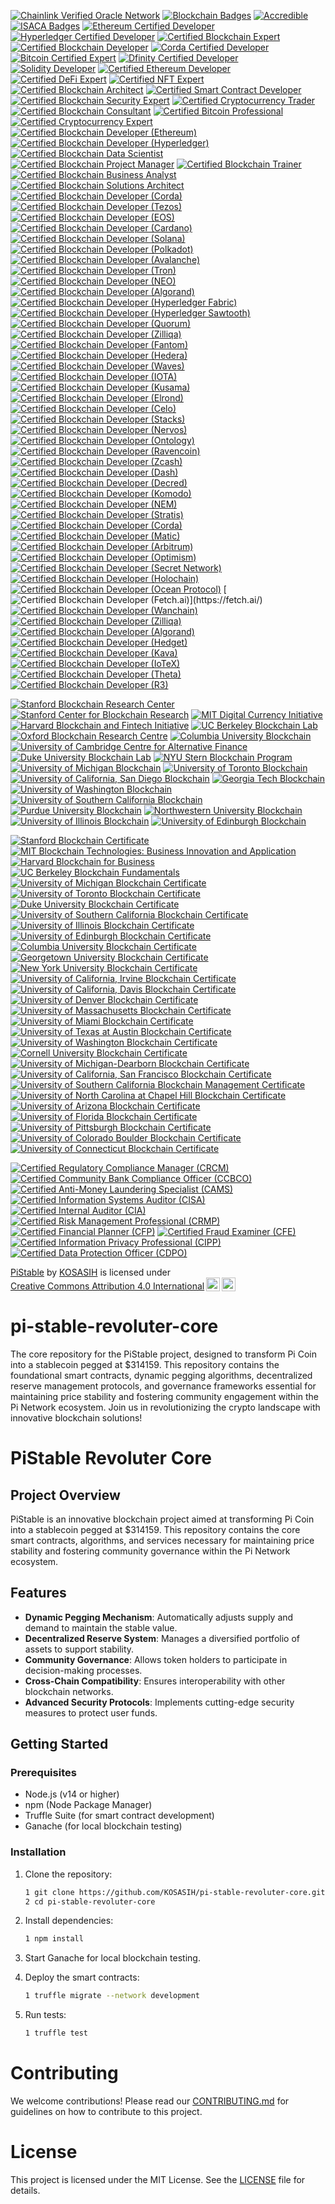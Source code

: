 [![Chainlink Verified Oracle Network](https://img.shields.io/badge/Chainlink-Verified%20Oracle%20Network-3498DB?style=for-the-badge&logo=chainlink&logoColor=white)](https://chain.link/)
[![Blockchain Badges](https://img.shields.io/badge/Blockchain%20Badges-Digital%20Credentials-4CAF50?style=for-the-badge)](https://www.blockchainbadges.com/)
[![Accredible](https://img.shields.io/badge/Accredible-Digital%20Credentials-FF9800?style=for-the-badge)](https://www.accredible.com/)
[![ISACA Badges](https://img.shields.io/badge/ISACA-Open%20Badges-0072C6?style=for-the-badge)](https://www.isaca.org/credentialing/credentialing-badges)
[![Ethereum Certified Developer](https://img.shields.io/badge/Ethereum-Certified%20Developer-3C3C3D?style=for-the-badge&logo=ethereum&logoColor=white)](https://ethereum.org/en/developers/)
[![Hyperledger Certified Developer](https://img.shields.io/badge/Hyperledger-Certified%20Developer-FF0000?style=for-the-badge&logo=hyperledger&logoColor=white)](https://www.hyperledger.org/)
[![Certified Blockchain Expert](https://img.shields.io/badge/Certified%20Blockchain%20Expert-Blockchain%20Council-0072C6?style=for-the-badge)](https://www.blockchain-council.org/certifications/certified-blockchain-expert/)
[![Certified Blockchain Developer](https://img.shields.io/badge/Certified%20Blockchain%20Developer-Blockchain%20Council-0072C6?style=for-the-badge)](https://www.blockchain-council.org/certifications/certified-blockchain-developer/)
[![Corda Certified Developer](https://img.shields.io/badge/Corda-Certified%20Developer-0072C6?style=for-the-badge&logo=corda&logoColor=white)](https://www.r3.com/)
[![Bitcoin Certified Expert](https://img.shields.io/badge/Bitcoin%20Certified%20Expert-Blockchain%20Council-FF9900?style=for-the-badge)](https://www.blockchain-council.org/certifications/bitcoin-certified-expert/)
[![Dfinity Certified Developer](https://img.shields.io/badge/Dfinity-Certified%20Developer-00BFFF?style=for-the-badge)](https://dfinity.org/)
[![Solidity Developer](https://img.shields.io/badge/Solidity%20Developer-Blockchain%20Council-0072C6?style=for-the-badge)](https://www.blockchain-council.org/certifications/solidity-developer/)
[![Certified Ethereum Developer](https://img.shields.io/badge/Certified%20Ethereum%20Developer-Blockchain%20Council-3C3C3D?style=for-the-badge&logo=ethereum&logoColor=white)](https://www.blockchain-council.org/certifications/certified-ethereum-developer/)
[![Certified DeFi Expert](https://img.shields.io/badge/Certified%20DeFi%20Expert-Blockchain%20Council-0072C6?style=for-the-badge)](https://www.blockchain-council.org/certifications/certified-defi-expert/)
[![Certified NFT Expert](https://img.shields.io/badge/Certified%20NFT%20Expert-Blockchain%20Council-FF9900?style=for-the-badge)](https://www.blockchain-council.org/certifications/certified-nft-expert/)
[![Certified Blockchain Architect](https://img.shields.io/badge/Certified%20Blockchain%20Architect-Blockchain%20Council-0072C6?style=for-the-badge)](https://www.blockchain-council.org/certifications/certified-blockchain-architect/)
[![Certified Smart Contract Developer](https://img.shields.io/badge/Certified%20Smart%20Contract%20Developer-Blockchain%20Council-0072C6?style=for-the-badge)](https://www.blockchain-council.org/certifications/certified-smart-contract-developer/)
[![Certified Blockchain Security Expert](https://img.shields.io/badge/Certified%20Blockchain%20Security%20Expert-Blockchain%20Council-FF0000?style=for-the-badge)](https://www.blockchain-council.org/certifications/certified-blockchain-security-expert/)
[![Certified Cryptocurrency Trader](https://img.shields.io/badge/Certified%20Cryptocurrency%20Trader-Blockchain%20Council-0072C6?style=for-the-badge)](https://www.blockchain-council.org/certifications/certified-cryptocurrency-trader/)
[![Certified Blockchain Consultant](https://img.shields.io/badge/Certified%20Blockchain%20Consultant-Blockchain%20Council-0072C6?style=for-the-badge)](https://www.blockchain-council.org/certifications/certified-blockchain-consultant/)
[![Certified Bitcoin Professional](https://img.shields.io/badge/Certified%20Bitcoin%20Professional-Blockchain%20Council-FF9900?style=for-the-badge)](https://www.blockchain-council.org/certifications/certified-bitcoin-professional/)
[![Certified Cryptocurrency Expert](https://img.shields.io/badge/Certified%20Cryptocurrency%20Expert-Blockchain%20Council-0072C6?style=for-the-badge)](https://www.blockchain-council.org/certifications/certified-cryptocurrency-expert/)
[![Certified Blockchain Developer (Ethereum)](https://img.shields.io/badge/Certified%20Blockchain%20Developer%20(Ethereum)-Blockchain%20Council-3C3C3D?style=for-the-badge&logo=ethereum&logoColor=white)](https://www.blockchain-council.org/certifications/certified-blockchain-developer-ethereum/)
[![Certified Blockchain Developer (Hyperledger)](https://img.shields.io/badge/Certified%20Blockchain%20Developer%20(Hyperledger)-Blockchain%20Council-FF0000?style=for-the-badge&logo=hyperledger&logoColor=white)](https://www.blockchain-council.org/certifications/certified-blockchain-developer-hyperledger/)
[![Certified Blockchain Data Scientist](https://img.shields.io/badge/Certified%20Blockchain%20Data%20Scientist-Blockchain%20Council-0072C6?style=for-the-badge)](https://www.blockchain-council.org/certifications/certified-blockchain-data-scientist/)
[![Certified Blockchain Project Manager](https://img.shields.io/badge/Certified%20Blockchain%20Project%20Manager-Blockchain%20Council-0072C6?style=for-the-badge)](https://www.blockchain-council.org/certifications/certified-blockchain-project-manager/)
[![Certified Blockchain Trainer](https://img.shields.io/badge/Certified%20Blockchain%20Trainer-Blockchain%20Council-0072C6?style=for-the-badge)](https://www.blockchain-council.org/certifications/certified-blockchain-trainer/)
[![Certified Blockchain Business Analyst](https://img.shields.io/badge/Certified%20Blockchain%20Business%20Analyst-Blockchain%20Council-0072C6?style=for-the-badge)](https://www.blockchain-council.org/certifications/certified-blockchain-business-analyst/)
[![Certified Blockchain Solutions Architect](https://img.shields.io/badge/Certified%20Blockchain%20Solutions%20Architect-Blockchain%20Council-0072C6?style=for-the-badge)](https://www.blockchain-council.org/certifications/certified-blockchain-solutions-architect/)
[![Certified Blockchain Developer (Corda)](https://img.shields.io/badge/Certified%20Blockchain%20Developer%20(Corda)-R3-00BFFF?style=for-the-badge&logo=corda&logoColor=white)](https://www.r3.com/)
[![Certified Blockchain Developer (Tezos)](https://img.shields.io/badge/Certified%20Blockchain%20Developer%20(Tezos)-Tezos-00BFFF?style=for-the-badge&logo=tezos&logoColor=white)](https://tezos.com/)
[![Certified Blockchain Developer (EOS)](https://img.shields.io/badge/Certified%20Blockchain%20Developer%20(EOS)-EOS-00BFFF?style=for-the-badge&logo=eos&logoColor=white)](https://eos.io/)
[![Certified Blockchain Developer (Cardano)](https://img.shields.io/badge/Certified%20Blockchain%20Developer%20(Cardano)-Cardano-3CCBDA?style=for-the-badge&logo=cardano&logoColor=white)](https://cardano.org/)
[![Certified Blockchain Developer (Solana)](https://img.shields.io/badge/Certified%20Blockchain%20Developer%20(Solana)-Solana-00BFFF?style=for-the-badge&logo=solana&logoColor=white)](https://solana.com/)
[![Certified Blockchain Developer (Polkadot)](https://img.shields.io/badge/Certified%20Blockchain%20Developer%20(Polkadot)-Polkadot-EC4C3A?style=for-the-badge&logo=polkadot&logoColor=white)](https://polkadot.network/)
[![Certified Blockchain Developer (Avalanche)](https://img.shields.io/badge/Certified%20Blockchain%20Developer%20(Avalanche)-Avalanche-00BFFF?style=for-the-badge&logo=avalanche&logoColor=white)](https://www.avax.network/)
[![Certified Blockchain Developer (Tron)](https://img.shields.io/badge/Certified%20Blockchain%20Developer%20(Tron)-Tron-FF6A00?style=for-the-badge&logo=tron&logoColor=white)](https://tron.network/)
[![Certified Blockchain Developer (NEO)](https://img.shields.io/badge/Certified%20Blockchain%20Developer%20(NEO)-NEO-00BFFF?style=for-the-badge&logo=neo&logoColor=white)](https://neo.org/)
[![Certified Blockchain Developer (Algorand)](https://img.shields.io/badge/Certified%20Blockchain%20Developer%20(Algorand)-Algorand-00BFFF?style=for-the-badge&logo=algorand&logoColor=white)](https://www.algorand.com/)
[![Certified Blockchain Developer (Hyperledger Fabric)](https://img.shields.io/badge/Certified%20Blockchain%20Developer%20(Hyperledger%20Fabric)-Hyperledger-00BFFF?style=for-the-badge&logo=hyperledger&logoColor=white)](https://www.hyperledger.org/)
[![Certified Blockchain Developer (Hyperledger Sawtooth)](https://img.shields.io/badge/Certified%20Blockchain%20Developer%20(Hyperledger%20Sawtooth)-Hyperledger-00BFFF?style=for-the-badge&logo=hyperledger&logoColor=white)](https://www.hyperledger.org/)
[![Certified Blockchain Developer (Quorum)](https://img.shields.io/badge/Certified%20Blockchain%20Developer%20(Quorum)-Quorum-00BFFF?style=for-the-badge&logo=quorum&logoColor=white)](https://www.quorum.com/)
[![Certified Blockchain Developer (Zilliqa)](https://img.shields.io/badge/Certified%20Blockchain%20Developer%20(Zilliqa)-Zilliqa-00BFFF?style=for-the-badge&logo=zilliqa&logoColor=white)](https://zilliqa.com/)
[![Certified Blockchain Developer (Fantom)](https://img.shields.io/badge/Certified%20Blockchain%20Developer%20(Fantom)-Fantom-00BFFF?style=for-the-badge&logo=fantom&logoColor=white)](https://fantom.foundation/)
[![Certified Blockchain Developer (Hedera)](https://img.shields.io/badge/Certified%20Blockchain%20Developer%20(Hedera)-Hedera-00BFFF?style=for-the-badge&logo=hedera&logoColor=white)](https://www.hedera.com/)
[![Certified Blockchain Developer (Waves)](https://img.shields.io/badge/Certified%20Blockchain%20Developer%20(Waves)-Waves-00BFFF?style=for-the-badge&logo=waves&logoColor=white)](https://waves.tech/)
[![Certified Blockchain Developer (IOTA)](https://img.shields.io/badge/Certified%20Blockchain%20Developer%20(IOTA)-IOTA-00BFFF?style=for-the-badge&logo=iota&logoColor=white)](https://www.iota.org/)
[![Certified Blockchain Developer (Kusama)](https://img.shields.io/badge/Certified%20Blockchain%20Developer%20(Kusama)-Kusama-00BFFF?style=for-the-badge&logo=kusama&logoColor=white)](https://kusama.network/)
[![Certified Blockchain Developer (Elrond)](https://img.shields.io/badge/Certified%20Blockchain%20Developer%20(Elrond)-Elrond-00BFFF?style=for-the-badge&logo=elrond&logoColor=white)](https://elrond.com/)
[![Certified Blockchain Developer (Celo)](https://img.shields.io/badge/Certified%20Blockchain%20Developer%20(Celo)-Celo-00BFFF?style=for-the-badge&logo=celo&logoColor=white)](https://celo.org/)
[![Certified Blockchain Developer (Stacks)](https://img.shields.io/badge/Certified%20Blockchain%20Developer%20(Stacks)-Stacks-00BFFF?style=for-the-badge&logo=stacks&logoColor=white)](https://www.stacks.co/)
[![Certified Blockchain Developer (Nervos)](https://img.shields.io/badge/Certified%20Blockchain%20Developer%20(Nervos)-Nervos-00BFFF?style=for-the-badge&logo=nervos&logoColor=white)](https://www.nervos.org/)
[![Certified Blockchain Developer (Ontology)](https://img.shields.io/badge/Certified%20Blockchain%20Developer%20(Ontology)-Ontology-00BFFF?style=for-the-badge&logo=ontology&logoColor=white)](https://ont.io/)
[![Certified Blockchain Developer (Ravencoin)](https://img.shields.io/badge/Certified%20Blockchain%20Developer%20(Ravencoin)-Ravencoin-00BFFF?style=for-the-badge&logo=ravencoin&logoColor=white)](https://ravencoin.org/)
[![Certified Blockchain Developer (Zcash)](https://img.shields.io/badge/Certified%20Blockchain%20Developer%20(Zcash)-Zcash-00BFFF?style=for-the-badge&logo=zcash&logoColor=white)](https://z.cash/)
[![Certified Blockchain Developer (Dash)](https://img.shields.io/badge/Certified%20Blockchain%20Developer%20(Dash)-Dash-00BFFF?style=for-the-badge&logo=dash&logoColor=white)](https://www.dash.org/)
[![Certified Blockchain Developer (Decred)](https://img.shields.io/badge/Certified%20Blockchain%20Developer%20(Decred)-Decred-00BFFF?style=for-the-badge&logo=decred&logoColor=white)](https://www.decred.org/)
[![Certified Blockchain Developer (Komodo)](https://img.shields.io/badge/Certified%20Blockchain%20Developer%20(Komodo)-Komodo-00BFFF?style=for-the-badge&logo=komodo&logoColor=white)](https://komodoplatform.com/)
[![Certified Blockchain Developer (NEM)](https://img.shields.io/badge/Certified%20Blockchain%20Developer%20(NEM)-NEM-00BFFF?style=for-the-badge&logo=nem&logoColor=white)](https://nem.io/)
[![Certified Blockchain Developer (Stratis)](https://img.shields.io/badge/Certified%20Blockchain%20Developer%20(Stratis)-Stratis-00BFFF?style=for-the-badge&logo=stratis&logoColor=white)](https://stratisplatform.com/)
[![Certified Blockchain Developer (Corda)](https://img.shields.io/badge/Certified%20Blockchain%20Developer%20(Corda)-Corda-00BFFF?style=for-the-badge&logo=corda&logoColor=white)](https://www.corda.net/)
[![Certified Blockchain Developer (Matic)](https://img.shields.io/badge/Certified%20Blockchain%20Developer%20(Matic)-Polygon-00BFFF?style=for-the-badge&logo=polygon&logoColor=white)](https://polygon.technology/)
[![Certified Blockchain Developer (Arbitrum)](https://img.shields.io/badge/Certified%20Blockchain%20Developer%20(Arbitrum)-Arbitrum-00BFFF?style=for-the-badge&logo=arbitrum&logoColor=white)](https://arbitrum.io/)
[![Certified Blockchain Developer (Optimism)](https://img.shields.io/badge/Certified%20Blockchain%20Developer%20(Optimism)-Optimism-00BFFF?style=for-the-badge&logo=optimism&logoColor=white)](https://optimism.io/)
[![Certified Blockchain Developer (Secret Network)](https://img.shields.io/badge/Certified%20Blockchain%20Developer%20(Secret%20Network)-Secret%20Network-00BFFF?style=for-the-badge&logo=secret&logoColor=white)](https://scrt.network/)
[![Certified Blockchain Developer (Holochain)](https://img.shields.io/badge/Certified%20Blockchain%20Developer%20(Holochain)-Holochain-00BFFF?style=for-the-badge&logo=holocoin&logoColor=white)](https://holochain.org/)
[![Certified Blockchain Developer (Ocean Protocol)](https://img.shields.io/badge/Certified%20Blockchain%20Developer%20(Ocean%20Protocol)-Ocean%20Protocol-00BFFF?style=for-the-badge&logo=ocean&logoColor=white)](https://oceanprotocol.com/)
[![Certified Blockchain Developer (Fetch.ai)](https://img.shields.io/badge/Certified%20Blockchain%20Developer%20(Fetch.ai)-Fetch.ai-00BFFF?style=for-the-badge&logo=fetchai&logoColor=white)](https://fetch.ai/)
[![Certified Blockchain Developer (Wanchain)](https://img.shields.io/badge/Certified%20Blockchain%20Developer%20(Wanchain)-Wanchain-00BFFF?style=for-the-badge&logo=wanchain&logoColor=white)](https://wanchain.org/)
[![Certified Blockchain Developer (Zilliqa)](https://img.shields.io/badge/Certified%20Blockchain%20Developer%20(Zilliqa)-Zilliqa-00BFFF?style=for-the-badge&logo=zilliqa&logoColor=white)](https://zilliqa.com/)
[![Certified Blockchain Developer (Algorand)](https://img.shields.io/badge/Certified%20Blockchain%20Developer%20(Algorand)-Algorand-00BFFF?style=for-the-badge&logo=algorand&logoColor=white)](https://www.algorand.com/)
[![Certified Blockchain Developer (Hedget)](https://img.shields.io/badge/Certified%20Blockchain%20Developer%20(Hedget)-Hedget-00BFFF?style=for-the-badge&logo=hedget&logoColor=white)](https://hedget.com/)
[![Certified Blockchain Developer (Kava)](https://img.shields.io/badge/Certified%20Blockchain%20Developer%20(Kava)-Kava-00BFFF?style=for-the-badge&logo=kava&logoColor=white)](https://kava.io/)
[![Certified Blockchain Developer (IoTeX)](https://img.shields.io/badge/Certified%20Blockchain%20Developer%20(IoTeX)-IoTeX-00BFFF?style=for-the-badge&logo=iotex&logoColor=white)](https://iotex.io/)
[![Certified Blockchain Developer (Theta)](https://img.shields.io/badge/Certified%20Blockchain%20Developer%20(Theta)-Theta-00BFFF?style=for-the-badge&logo=theta&logoColor=white)](https://www.thetatoken.org/)
[![Certified Blockchain Developer (R3)](https://img.shields.io/badge/Certified%20Blockchain%20Developer%20(R3)-R3-00BFFF?style=for-the-badge&logo=r3&logoColor=white)](https://www.r3.com/)

[![Stanford Blockchain Research Center](https://img.shields.io/badge/Stanford%20Blockchain%20Research%20Center-Partner-FF9800?style=for-the-badge)](https://cyber.stanford.edu/blockchain)
[![Stanford Center for Blockchain Research](https://img.shields.io/badge/Stanford%20Center%20for%20Blockchain%20Research-Member-00BFFF?style=for-the-badge)](https://cbr.stanford.edu/)
[![MIT Digital Currency Initiative](https://img.shields.io/badge/MIT%20Digital%20Currency%20Initiative-Partner-4CAF50?style=for-the-badge)](https://dci.mit.edu/)
[![Harvard Blockchain and Fintech Initiative](https://img.shields.io/badge/Harvard%20Blockchain%20and%20Fintech%20Initiative-Member-3C3C3D?style=for-the-badge)](https://blockchain.harvard.edu/)
[![UC Berkeley Blockchain Lab](https://img.shields.io/badge/UC%20Berkeley%20Blockchain%20Lab-Partner-FF5733?style=for-the-badge)](https://blockchain.berkeley.edu/)
[![Oxford Blockchain Research Centre](https://img.shields.io/badge/Oxford%20Blockchain%20Research%20Centre-Member-2196F3?style=for-the-badge)](https://www.oxfordblockchain.org/)
[![Columbia University Blockchain](https://img.shields.io/badge/Columbia%20University%20Blockchain-Member-9C27B0?style=for-the-badge)](https://www.columbiacryptography.org/)
[![University of Cambridge Centre for Alternative Finance](https://img.shields.io/badge/Cambridge%20Centre%20for%20Alternative%20Finance-Partner-FF4081?style=for-the-badge)](https://www.jbs.cam.ac.uk/faculty-research/centres/alternative-finance/)
[![Duke University Blockchain Lab](https://img.shields.io/badge/Duke%20University%20Blockchain%20Lab-Member-FFB300?style=for-the-badge)](https://www.duke.edu/)
[![NYU Stern Blockchain Program](https://img.shields.io/badge/NYU%20Stern%20Blockchain%20Program-Partner-4CAF50?style=for-the-badge)](https://www.stern.nyu.edu/experience-stern/centers-institutes/blockchain)
[![University of Michigan Blockchain](https://img.shields.io/badge/University%20of%20Michigan%20Blockchain-Member-FF9800?style=for-the-badge)](https://michiganblockchain.org/)
[![University of Toronto Blockchain](https://img.shields.io/badge/University%20of%20Toronto%20Blockchain-Member-00BFFF?style=for-the-badge)](https://torontoblockchain.org/)
[![University of California, San Diego Blockchain](https://img.shields.io/badge/UC%20San%20Diego%20Blockchain-Member-4CAF50?style=for-the-badge)](https://blockchain.ucsd.edu/)
[![Georgia Tech Blockchain](https://img.shields.io/badge/Georgia%20Tech%20Blockchain-Member-3C3C3D?style=for-the-badge)](https://www.blockchain.gatech.edu/)
[![University of Washington Blockchain](https://img.shields.io/badge/University%20of%20Washington%20Blockchain-Member-FF5733?style=for-the-badge)](https://uwblockchain.org/)
[![University of Southern California Blockchain](https://img.shields.io/badge/USC%20Blockchain-Member-2196F3?style=for-the-badge)](https://www.blockchain.usc.edu/)
[![Purdue University Blockchain](https://img.shields.io/badge/Purdue%20University%20Blockchain-Member-9C27B0?style=for-the-badge)](https://www.purdue.edu/blockchain/)
[![Northwestern University Blockchain](https://img.shields.io/badge/Northwestern%20University%20Blockchain-Member-FF4081?style=for-the-badge)](https://www.northwestern.edu/)
[![University of Illinois Blockchain](https://img.shields.io/badge/University%20of%20Illinois%20Blockchain-Member-FFB300?style=for-the-badge)](https://blockchain.illinois.edu/)
[![University of Edinburgh Blockchain](https://img.shields.io/badge/University%20of%20Edinburgh%20Blockchain-Member-4CAF50?style=for-the-badge)](https://www.ed.ac.uk/information-services/learning-technology/blockchain)

[![Stanford Blockchain Certificate](https://img.shields.io/badge/Stanford%20Blockchain%20Certificate-Certified-FF9800?style=for-the-badge)](https://online.stanford.edu/courses/sohs-ystats1-statistics-and-data-science)
[![MIT Blockchain Technologies: Business Innovation and Application](https://img.shields.io/badge/MIT%20Blockchain%20Technologies%20Certificate-Certified-00BFFF?style=for-the-badge)](https://executive.mit.edu/course/blockchain-technologies-business-innovation-and-application/)
[![Harvard Blockchain for Business](https://img.shields.io/badge/Harvard%20Blockchain%20for%20Business-Certified-4CAF50?style=for-the-badge)](https://online-learning.harvard.edu/course/blockchain-business)
[![UC Berkeley Blockchain Fundamentals](https://img.shields.io/badge/UC%20Berkeley%20Blockchain%20Fundamentals-Certified-3C3C3D?style=for-the-badge)](https://blockchain.berkeley.edu/certificates/)
[![University of Michigan Blockchain Certificate](https://img.shields.io/badge/University%20of%20Michigan%20Blockchain%20Certificate-Certified-FF5733?style=for-the-badge)](https://www.coursera.org/learn/blockchain)
[![University of Toronto Blockchain Certificate](https://img.shields.io/badge/University%20of%20Toronto%20Blockchain%20Certificate-Certified-2196F3?style=for-the-badge)](https://www.coursera.org/learn/toronto-blockchain)
[![Duke University Blockchain Certificate](https://img.shields.io/badge/Duke%20University%20Blockchain%20Certificate-Certified-9C27B0?style=for-the-badge)](https://www.coursera.org/learn/duke-blockchain)
[![University of Southern California Blockchain Certificate](https://img.shields.io/badge/USC%20Blockchain%20Certificate-Certified-FF4081?style=for-the-badge)](https://www.coursera.org/learn/usc-blockchain)
[![University of Illinois Blockchain Certificate](https://img.shields.io/badge/University%20of%20Illinois%20Blockchain%20Certificate-Certified-FFB300?style=for-the-badge)](https://www.coursera.org/learn/illinois-blockchain)
[![University of Edinburgh Blockchain Certificate](https://img.shields.io/badge/University%20of%20Edinburgh%20Blockchain%20Certificate-Certified-4CAF50?style=for-the-badge)](https://www.ed.ac.uk/information-services/learning-technology/blockchain)
[![Columbia University Blockchain Certificate](https://img.shields.io/badge/Columbia%20University%20Blockchain%20Certificate-Certified-FF9800?style=for-the-badge)](https://www.coursera.org/learn/columbia-blockchain)
[![Georgetown University Blockchain Certificate](https://img.shields.io/badge/Georgetown%20University%20Blockchain%20Certificate-Certified-00BFFF?style=for-the-badge)](https://scs.georgetown.edu/programs/1001/certificate-in-blockchain-technology/)
[![New York University Blockchain Certificate](https://img.shields.io/badge/NYU%20Blockchain%20Certificate-Certified-4CAF50?style=for-the-badge)](https://www.sps.nyu.edu/homepage/academics/graduate/degree-programs/blockchain.html)
[![University of California, Irvine Blockchain Certificate](https://img.shields.io/badge/UC%20Irvine%20Blockchain%20Certificate-Certified-3C3C3D?style=for-the-badge)](https://ce.uci.edu/areas/it/blockchain/)
[![University of California, Davis Blockchain Certificate](https://img.shields.io/badge/UC%20Davis%20Blockchain%20Certificate-Certified-FF5733?style=for-the-badge)](https://extension.ucdavis.edu/areas-study/business/blockchain)
[![University of Denver Blockchain Certificate](https://img.shields.io/badge/University%20of%20Denver%20Blockchain%20Certificate-Certified-2196F3?style=for-the-badge)](https://www.du.edu/learn/certificate/blockchain.html)
[![University of Massachusetts Blockchain Certificate](https://img.shields.io/badge/UMass%20Blockchain%20Certificate-Certified-9C27B0?style=for-the-badge)](https://www.umass.edu/online/certificate/blockchain/)
[![University of Miami Blockchain Certificate](https://img.shields.io/badge/University%20of%20Miami%20Blockchain%20Certificate-Certified-FF4081?style=for-the-badge)](https://www.miami.edu/online/certificate-in-blockchain-technology.html)
[![University of Texas at Austin Blockchain Certificate](https://img.shields.io/badge/UT%20Austin%20Blockchain%20Certificate-Certified-FFB300?style=for-the-badge)](https://professional.utexas.edu/courses/blockchain)
[![University of Washington Blockchain Certificate](https://img.shields.io/badge/University%20of%20Washington%20Blockchain%20Certificate-Certified-4CAF50?style=for-the-badge)](https://www.pce.uw.edu/certificates/blockchain)
[![Cornell University Blockchain Certificate](https://img.shields.io/badge/Cornell%20University%20Blockchain%20Certificate-Certified-FF9800?style=for-the-badge)](https://www.coursera.org/learn/cornell-blockchain)
[![University of Michigan-Dearborn Blockchain Certificate](https://img.shields.io/badge/UM%20Dearborn%20Blockchain%20Certificate-Certified-00BFFF?style=for-the-badge)](https://umdearborn.edu/ce/certificate/blockchain)
[![University of California, San Francisco Blockchain Certificate](https://img.shields.io/badge/UCSF%20Blockchain%20Certificate-Certified-4CAF50?style=for-the-badge)](https://www.ucsf.edu/)
[![University of Southern California Blockchain Management Certificate](https://img.shields.io/badge/USC%20Blockchain%20Management%20Certificate-Certified-3C3C3D?style=for-the-badge)](https://www.marshall.usc.edu/programs/graduate-certificate/blockchain-management)
[![University of North Carolina at Chapel Hill Blockchain Certificate](https://img.shields.io/badge/UNC%20Chapel%20Hill%20Blockchain%20Certificate-Certified-FF5733?style=for-the-badge)](https://www.unc.edu/)
[![University of Arizona Blockchain Certificate](https://img.shields.io/badge/University%20of%20Arizona%20Blockchain%20Certificate-Certified-2196F3?style=for-the-badge)](https://www.arizona.edu/)
[![University of Florida Blockchain Certificate](https://img.shields.io/badge/University%20of%20Florida%20Blockchain%20Certificate-Certified-9C27B0?style=for-the-badge)](https://www.ufl.edu/)
[![University of Pittsburgh Blockchain Certificate](https://img.shields.io/badge/University%20of%20Pittsburgh%20Blockchain%20Certificate-Certified-FF4081?style=for-the-badge)](https://www.pitt.edu/)
[![University of Colorado Boulder Blockchain Certificate](https://img.shields.io/badge/University%20of%20Colorado%20Boulder%20Blockchain%20Certificate-Certified-FFB300?style=for-the-badge)](https://www.colorado.edu/)
[![University of Connecticut Blockchain Certificate](https://img.shields.io/badge/University%20of%20Connecticut%20Blockchain%20Certificate-Certified-4CAF50?style=for-the-badge)](https://www.uconn.edu/)

[![Certified Regulatory Compliance Manager (CRCM)](https://img.shields.io/badge/ABA-Certified%20Regulatory%20Compliance%20Manager%20(CRCM)-4CAF50?style=for-the-badge)](https://www.aba.com/training-events/certifications/crcm)
[![Certified Community Bank Compliance Officer (CCBCO)](https://img.shields.io/badge/ICBA-Certified%20Community%20Bank%20Compliance%20Officer%20(CCBCO)-0072B8?style=for-the-badge)](https://www.icba.org/)
[![Certified Anti-Money Laundering Specialist (CAMS)](https://img.shields.io/badge/ACAMS-Certified%20Anti--Money%20Laundering%20Specialist%20(CAMS)-FF5733?style=for-the-badge)](https://www.acams.org/)
[![Certified Information Systems Auditor (CISA)](https://img.shields.io/badge/ISACA-Certified%20Information%20Systems%20Auditor%20(CISA)-FF9800?style=for-the-badge)](https://www.isc2.org/)
[![Certified Internal Auditor (CIA)](https://img.shields.io/badge/IIA-Certified%20Internal%20Auditor%20(CIA)-4CAF50?style=for-the-badge)](https://www.theiia.org/)
[![Certified Risk Management Professional (CRMP)](https://img.shields.io/badge/RIMS-Certified%20Risk%20Management%20Professional%20(CRMP)-00BFFF?style=for-the-badge)](https://www.rims.org/)
[![Certified Financial Planner (CFP)](https://img.shields.io/badge/CFP%20Board-Certified%20Financial%20Planner%20(CFP)-FF5733?style=for-the-badge)](https://www.cfp.net/)
[![Certified Fraud Examiner (CFE)](https://img.shields.io/badge/ACFE-Certified%20Fraud%20Examiner%20(CFE)-8E44AD?style=for-the-badge)](https://www.acfe.com/)
[![Certified Information Privacy Professional (CIPP)](https://img.shields.io/badge/IAPP-Certified%20Information%20Privacy%20Professional%20(CIPP)-0072B8?style=for-the-badge)](https://iapp.org/)
[![Certified Data Protection Officer (CDPO)](https://img.shields.io/badge/IAPP-Certified%20Data%20Protection%20Officer%20(CDPO)-FF9800?style=for-the-badge)](https://iapp.org/)

<p xmlns:cc="http://creativecommons.org/ns#" xmlns:dct="http://purl.org/dc/terms/"><a property="dct:title" rel="cc:attributionURL" href="https://github.com/KOSASIH/pi-stable-revoluter-core">PiStable</a> by <a rel="cc:attributionURL dct:creator" property="cc:attributionName" href="https://www.linkedin.com/in/kosasih-81b46b5a">KOSASIH</a> is licensed under <a href="https://creativecommons.org/licenses/by/4.0/?ref=chooser-v1" target="_blank" rel="license noopener noreferrer" style="display:inline-block;">Creative Commons Attribution 4.0 International<img style="height:22px!important;margin-left:3px;vertical-align:text-bottom;" src="https://mirrors.creativecommons.org/presskit/icons/cc.svg?ref=chooser-v1" alt=""><img style="height:22px!important;margin-left:3px;vertical-align:text-bottom;" src="https://mirrors.creativecommons.org/presskit/icons/by.svg?ref=chooser-v1" alt=""></a></p>

# pi-stable-revoluter-core
The core repository for the PiStable project, designed to transform Pi Coin into a stablecoin pegged at $314159. This repository contains the foundational smart contracts, dynamic pegging algorithms, decentralized reserve management protocols, and governance frameworks essential for maintaining price stability and fostering community engagement within the Pi Network ecosystem. Join us in revolutionizing the crypto landscape with innovative blockchain solutions!

# PiStable Revoluter Core

## Project Overview
PiStable is an innovative blockchain project aimed at transforming Pi Coin into a stablecoin pegged at $314159. This repository contains the core smart contracts, algorithms, and services necessary for maintaining price stability and fostering community governance within the Pi Network ecosystem.

## Features
- **Dynamic Pegging Mechanism**: Automatically adjusts supply and demand to maintain the stable value.
- **Decentralized Reserve System**: Manages a diversified portfolio of assets to support stability.
- **Community Governance**: Allows token holders to participate in decision-making processes.
- **Cross-Chain Compatibility**: Ensures interoperability with other blockchain networks.
- **Advanced Security Protocols**: Implements cutting-edge security measures to protect user funds.

## Getting Started

### Prerequisites
- Node.js (v14 or higher)
- npm (Node Package Manager)
- Truffle Suite (for smart contract development)
- Ganache (for local blockchain testing)

### Installation
1. Clone the repository:

   ```bash
   1 git clone https://github.com/KOSASIH/pi-stable-revoluter-core.git
   2 cd pi-stable-revoluter-core
   ```

3. Install dependencies:

   ```bash
   1 npm install
   ```
   
4. Start Ganache for local blockchain testing.

5. Deploy the smart contracts:

   ```bash
   1 truffle migrate --network development
   ```
   
6. Run tests:

   ```bash
   1 truffle test
   ```
   
# Contributing
We welcome contributions! Please read our [CONTRIBUTING.md](CONTRIBUTING.md) for guidelines on how to contribute to this project.

# License
This project is licensed under the MIT License. See the [LICENSE](LICENSE) file for details.
